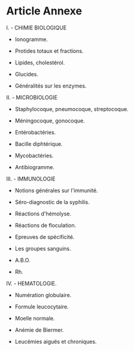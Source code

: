 # Article Annexe

I. - CHIMIE BIOLOGIQUE

- Ionogramme.

- Protides totaux et fractions.

- Lipides, cholestérol.

- Glucides.

- Généralités sur les enzymes.

II. - MICROBIOLOGIE

- Staphylocoque, pneumocoque, streptocoque.

- Méningocoque, gonocoque.

- Entérobactéries.

- Bacille diphtérique.

- Mycobactéries.

- Antibiogramme.

III. - IMMUNOLOGIE

- Notions générales sur l'immunité.

- Séro-diagnostic de la syphilis.

- Réactions d'hémolyse.

- Réactions de floculation.

- Epreuves de spécificité.

- Les groupes sanguins.

- A.B.O.

- Rh.

IV. - HEMATOLOGIE.

- Numération globulaire.

- Formule leucocytaire.

- Moelle normale.

- Anémie de Biermer.

- Leucémies aiguës et chroniques.
